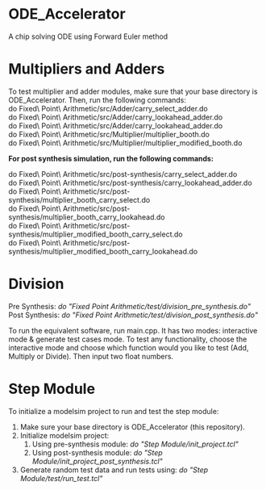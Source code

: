 # ODE_Accelerator
A chip solving ODE using Forward Euler method  

# Multipliers and Adders
To test multiplier and adder modules, make sure that your base directory is ODE_Accelerator. Then, run the following commands:  
do Fixed\ Point\ Arithmetic/src/Adder/carry_select_adder.do  
do Fixed\ Point\ Arithmetic/src/Adder/carry_lookahead_adder.do  
do Fixed\ Point\ Arithmetic/src/Adder/carry_lookahead_adder.do  
do Fixed\ Point\ Arithmetic/src/Multiplier/multiplier_booth.do  
do Fixed\ Point\ Arithmetic/src/Multiplier/multiplier_modified_booth.do  
  
**For post synthesis simulation, run the following commands:**
  
do Fixed\ Point\ Arithmetic/src/post-synthesis/carry_select_adder.do  
do Fixed\ Point\ Arithmetic/src/post-synthesis/carry_lookahead_adder.do  
do Fixed\ Point\ Arithmetic/src/post-synthesis/multiplier_booth_carry_select.do  
do Fixed\ Point\ Arithmetic/src/post-synthesis/multiplier_booth_carry_lookahead.do  
do Fixed\ Point\ Arithmetic/src/post-synthesis/multiplier_modified_booth_carry_select.do  
do Fixed\ Point\ Arithmetic/src/post-synthesis/multiplier_modified_booth_carry_lookahead.do  

# Division
Pre Synthesis: *do "Fixed Point Arithmetic/test/division_pre_synthesis.do"*
Post Synthesis: *do "Fixed Point Arithmetic/test/division_post_synthesis.do"*

To run the equivalent software, run main.cpp.
It has two modes: interactive mode & generate test cases mode.
To test any functionality, choose the interactive mode and choose which function would you like to test (Add, Multiply or Divide).
Then input two float numbers.

# Step Module
To initialize a modelsim project to run and test the step module:

1. Make sure your base directory is ODE_Accelerator (this repository).
2. Initialize modelsim project:
    1. Using pre-synthesis module: *do "Step Module/init_project.tcl"*
    2. Using post-synthesis module: *do "Step Module/init_project_post_synthesis.tcl"*
3. Generate random test data and run tests using:  *do "Step Module/test/run_test.tcl"*
